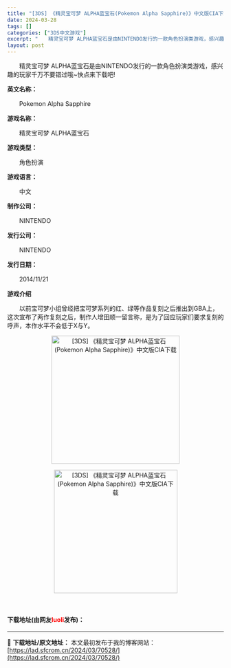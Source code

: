 ```yaml
---
title: "[3DS] 《精灵宝可梦 ALPHA蓝宝石(Pokemon Alpha Sapphire)》中文版CIA下载"
date: 2024-03-28
tags: []
categories: ["3DS中文游戏"]
excerpt: "　　精灵宝可梦 ALPHA蓝宝石是由NINTENDO发行的一款角色扮演类游戏，感兴趣的玩家千万不要错过哦~快点来下载吧! 英文名称： 　　Pokemon Alpha Sapphire 游戏名称： 　　精灵宝可梦 ALPHA蓝宝石 游戏类型： 　　角色扮演 游戏语言： 　　中文 制作公司： 　　NIN&hellip;"
layout: post
---
```


 <p>　　精灵宝可梦 ALPHA蓝宝石是由NINTENDO发行的一款角色扮演类游戏，感兴趣的玩家千万不要错过哦~快点来下载吧!</p> <p><strong>英文名称：</strong></p> <p>　　Pokemon Alpha Sapphire</p> <p><strong>游戏名称：</strong></p> <p>　　精灵宝可梦 ALPHA蓝宝石</p> <p><strong>游戏类型：</strong></p> <p>　　角色扮演</p> <p><strong>游戏语言：</strong></p> <p>　　中文</p> <p><strong>制作公司：</strong></p> <p>　　NINTENDO</p> <p><strong>发行公司：</strong></p> <p>　　NINTENDO</p> <p><strong>发行日期：</strong></p> <p>　　2014/11/21</p> <p><strong>游戏介绍</strong></p> <p>　　以前宝可梦小组曾经把宝可梦系列的红、绿等作品复刻之后推出到GBA上，这次宣布了两作复刻之后，制作人增田顺一留言称，是为了回应玩家们要求复刻的呼声，本作水平不会低于X与Y。</p> <p align="center"><img align="" border="0" src="https://lad.sfcrom.cn/wp-content/uploads/2024/03/20240328_6605241d8db7d.webp" width="298" alt="[3DS] 《精灵宝可梦 ALPHA蓝宝石(Pokemon Alpha Sapphire)》中文版CIA下载" /></p> <p align="center"><img align="" border="0" src="https://lad.sfcrom.cn/wp-content/uploads/2024/03/20240328_6605241de568e.webp" width="287" alt="[3DS] 《精灵宝可梦 ALPHA蓝宝石(Pokemon Alpha Sapphire)》中文版CIA下载" /></p> <p>&nbsp;</p> <p><h4>下载地址(由网友<font color="red">luoli</font>发布)：</h4></p> 

---
📖 **下载地址/原文地址：** 本文最初发布于我的博客网站：[https://lad.sfcrom.cn/2024/03/70528/](https://lad.sfcrom.cn/2024/03/70528/)

